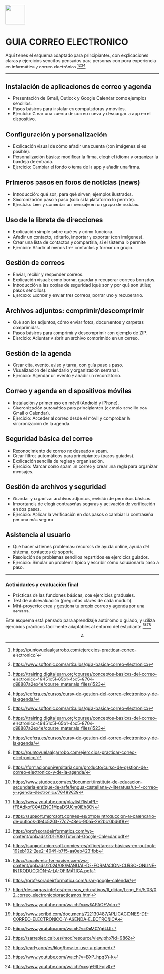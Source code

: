 <img src="https://r2cdn.perplexity.ai/pplx-full-logo-primary-dark%402x.png" style="height:64px;margin-right:32px"/>

# GUIA CORREO ELECTRONICO 

Aquí tienes el esquema adaptado para principiantes, con explicaciones claras y ejercicios sencillos pensados para personas con poca experiencia en informática y correo electrónico.[^1][^2][^3][^4]

***

## Instalación de aplicaciones de correo y agenda

- Presentación de Gmail, Outlook y Google Calendar como ejemplos sencillos.
- Pasos básicos para instalar en computadoras y móviles.
- Ejercicio: Crear una cuenta de correo nueva y descargar la app en el dispositivo.


## Configuración y personalización

- Explicación visual de cómo añadir una cuenta (con imágenes si es posible).
- Personalización básica: modificar la firma, elegir el idioma y organizar la bandeja de entrada.
- Ejercicio: Cambiar el fondo o tema de la app y añadir una firma.


## Primeros pasos en foros de noticias (news)

- Introducción: qué son, para qué sirven, ejemplos ilustrados.
- Sincronización paso a paso (solo si la plataforma lo permite).
- Ejercicio: Leer y comentar un mensaje en un grupo de noticias.


## Uso de la libreta de direcciones

- Explicación simple sobre qué es y cómo funciona.
- Añadir un contacto, editarlo, importar y exportar (con imágenes).
- Crear una lista de contactos y compartirla, si el sistema lo permite.
- Ejercicio: Añadir al menos tres contactos y formar un grupo.


## Gestión de correos

- Enviar, recibir y responder correos.
- Explicación visual: cómo borrar, guardar y recuperar correos borrados.
- Introducción a las copias de seguridad (qué son y por qué son útiles; pasos sencillos).
- Ejercicio: Escribir y enviar tres correos, borrar uno y recuperarlo.


## Archivos adjuntos: comprimir/descomprimir

- Qué son los adjuntos, cómo enviar fotos, documentos y carpetas comprimidas.
- Pasos básicos para comprimir y descomprimir con ejemplo de ZIP.
- Ejercicio: Adjuntar y abrir un archivo comprimido en un correo.


## Gestión de la agenda

- Crear cita, evento, aviso y tarea, con guía paso a paso.
- Visualización del calendario y organización semanal.
- Ejercicio: Agendar un evento y añadir un recordatorio.


## Correo y agenda en dispositivos móviles

- Instalación y primer uso en móvil (Android y iPhone).
- Sincronización automática para principiantes (ejemplo sencillo con Gmail o Calendar).
- Ejercicio: Acceder al correo desde el móvil y comprobar la sincronización de la agenda.


## Seguridad básica del correo

- Reconocimiento de correo no deseado y spam.
- Crear filtros automáticos para principiantes (pasos guiados).
- Explicación sencilla de reglas y organización.
- Ejercicio: Marcar como spam un correo y crear una regla para organizar mensajes.


## Gestión de archivos y seguridad

- Guardar y organizar archivos adjuntos, revisión de permisos básicos.
- Importancia de elegir contraseñas seguras y activación de verificación en dos pasos.
- Ejercicio: Aplicar la verificación en dos pasos o cambiar la contraseña por una más segura.


## Asistencia al usuario

- Qué hacer si tienes problemas: recursos de ayuda online, ayuda del sistema, contactos de soporte.
- Resolución de problemas sencillos repartidos en ejercicios guiados.
- Ejercicio: Simular un problema típico y escribir cómo solucionarlo paso a paso.

***

### Actividades y evaluación final

- Prácticas de las funciones básicas, con ejercicios graduales.
- Test de autoevaluación (preguntas claves de cada módulo).
- Mini-proyecto: crea y gestiona tu propio correo y agenda por una semana.

Este esquema está pensado para aprendizaje autónomo o guiado, y utiliza ejercicios prácticos fácilmente adaptables al entorno del estudiante.[^2][^3][^4][^1]
<span style="display:none">[^10][^11][^12][^13][^14][^15][^16][^17][^18][^19][^20][^5][^6][^7][^8][^9]</span>

<div align="center">⁂</div>

[^1]: https://puntovuelaalgarrobo.com/ejercicios-practicar-correo-electronico/

[^2]: https://www.softonic.com/articulos/guia-basica-correo-electronico

[^3]: https://training.digitallearn.org/courses/conceptos-basicos-del-correo-electronico-49451c51-65b1-4bc5-8704-d98887a2eb4e/course_materials_files/1523

[^4]: https://cefora.es/cursos/curso-de-gestion-del-correo-electronico-y-de-la-agenda/

[^5]: https://www.youtube.com/watch?v=0xMCYgtLIJI

[^6]: https://sarreplec.caib.es/mod/resource/view.php?id=9862

[^7]: https://early.app/es/blog/how-to-use-a-planner/

[^8]: https://www.youtube.com/watch?v=BXP_hpq3Y-k

[^9]: https://www.youtube.com/watch?v=sgF9lLFqjv0

[^10]: https://formacionuniversitaria.com/producto/curso-de-gestion-del-correo-electronico-y-de-la-agenda/

[^11]: https://www.studocu.com/es/document/instituto-de-educacion-secundaria-enrique-de-arfe/lengua-castellana-y-literatura/ut-4-correo-y-agenda-electronica/76483628

[^12]: https://www.youtube.com/playlist?list=PL-fFBAdkofCQAfZNC1MpaDSU0m0iEh80N

[^13]: https://support.microsoft.com/es-es/office/introducción-al-calendario-de-outlook-d94c5203-77c7-48ec-90a5-2e2bc10bd6f8

[^14]: https://profesoradeinformatica.com/wp-content/uploads/2016/08/Tutorial-Google-Calendar.pdf

[^15]: https://support.microsoft.com/es-es/office/tareas-básicas-en-outlook-192eb102-2ee2-4049-b7f5-aa0eb4231fbb

[^16]: https://academia-formacion.com/wp-content/uploads/2024/08/MANUAL-DE-FORMACIÓN-CURSO-ONLINE-INTRODUCCIÓN-A-LA-OFIMÁTICA.pdf

[^17]: https://profesoradeinformatica.com/usar-google-calendar/

[^18]: http://descargas.intef.es/recursos_educativos/It_didac/Leng_Pri/5/03/02_correo_electronico/practicamos.html

[^19]: https://www.youtube.com/watch?v=w6APAOFVpIo

[^20]: https://www.scribd.com/document/722130487/APLICACIONES-DE-CORREO-ELECTRONICO-Y-AGENDA-ELECTRONICA

